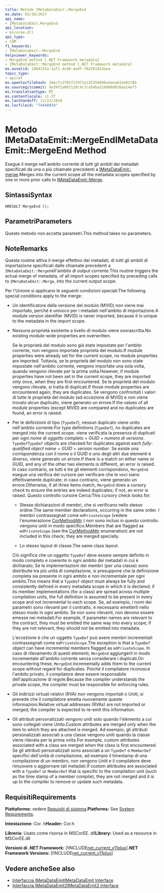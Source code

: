 ```yaml
---
title: Metodo IMetaDataEmit::MergeEnd
ms.date: 03/30/2017
api_name:
- IMetaDataEmit.MergeEnd
api_location:
- mscoree.dll
api_type:
- COM
f1_keywords:
- IMetaDataEmit::MergeEnd
helpviewer_keywords:
- MergeEnd method [.NET Framework metadata]
- IMetaDataEmit::MergeEnd method [.NET Framework metadata]
ms.assetid: 2d64315a-1af1-4c60-aedf-f8a781914aea
topic_type:
- apiref
ms.openlocfilehash: 34ecfc2f01f22971e135358806adeea632e02f8b
ms.sourcegitcommit: 9a39f2a06f110c9c7ca54ba216900d038aa14ef3
ms.translationtype: MT
ms.contentlocale: it-IT
ms.lasthandoff: 11/23/2019
ms.locfileid: "74448034"
---
```

# <a name="imetadataemitmergeend-method"></a><span data-ttu-id="6c646-102">Metodo IMetaDataEmit::MergeEnd</span><span class="sxs-lookup"><span data-stu-id="6c646-102">IMetaDataEmit::MergeEnd Method</span></span>

<span data-ttu-id="6c646-103">Esegue il merge nell'ambito corrente di tutti gli ambiti dei metadati specificati da una o più chiamate precedenti a [IMetaDataEmit:: merge](../../../../docs/framework/unmanaged-api/metadata/imetadataemit-merge-method.md).</span><span class="sxs-lookup"><span data-stu-id="6c646-103">Merges into the current scope all the metadata scopes specified by one or more prior calls to [IMetaDataEmit::Merge](../../../../docs/framework/unmanaged-api/metadata/imetadataemit-merge-method.md).</span></span>

## <a name="syntax"></a><span data-ttu-id="6c646-104">Sintassi</span><span class="sxs-lookup"><span data-stu-id="6c646-104">Syntax</span></span>

```cppcpp
HRESULT MergeEnd ();
```

## <a name="parameters"></a><span data-ttu-id="6c646-105">Parametri</span><span class="sxs-lookup"><span data-stu-id="6c646-105">Parameters</span></span>

<span data-ttu-id="6c646-106">Questo metodo non accetta parametri.</span><span class="sxs-lookup"><span data-stu-id="6c646-106">This method takes no parameters.</span></span>

## <a name="remarks"></a><span data-ttu-id="6c646-107">Note</span><span class="sxs-lookup"><span data-stu-id="6c646-107">Remarks</span></span>

<span data-ttu-id="6c646-108">Questa routine attiva il merge effettivo dei metadati, di tutti gli ambiti di importazione specificati dalle chiamate precedenti a `IMetaDataEmit::Merge`nell'ambito di output corrente.</span><span class="sxs-lookup"><span data-stu-id="6c646-108">This routine triggers the actual merge of metadata, of all import scopes specified by preceding calls to `IMetaDataEmit::Merge`, into the current output scope.</span></span>

<span data-ttu-id="6c646-109">Per l'Unione si applicano le seguenti condizioni speciali:</span><span class="sxs-lookup"><span data-stu-id="6c646-109">The following special conditions apply to the merge:</span></span>

- <span data-ttu-id="6c646-110">Un identificatore della versione del modulo (MVID) non viene mai importato, perché è univoco per i metadati nell'ambito di importazione.</span><span class="sxs-lookup"><span data-stu-id="6c646-110">A module version identifier (MVID) is never imported, because it is unique to the metadata in the import scope.</span></span>

- <span data-ttu-id="6c646-111">Nessuna proprietà esistente a livello di modulo viene sovrascritta.</span><span class="sxs-lookup"><span data-stu-id="6c646-111">No existing module-wide properties are overwritten.</span></span>

  <span data-ttu-id="6c646-112">Se le proprietà del modulo sono già state impostate per l'ambito corrente, non vengono importate proprietà del modulo.</span><span class="sxs-lookup"><span data-stu-id="6c646-112">If module properties were already set for the current scope, no module properties are imported.</span></span> <span data-ttu-id="6c646-113">Tuttavia, se le proprietà del modulo non sono state impostate nell'ambito corrente, vengono importate una sola volta, quando vengono rilevate per la prima volta.</span><span class="sxs-lookup"><span data-stu-id="6c646-113">However, if module properties have not been set in the current scope, they are imported only once, when they are first encountered.</span></span> <span data-ttu-id="6c646-114">Se le proprietà del modulo vengono rilevate, si tratta di duplicati.</span><span class="sxs-lookup"><span data-stu-id="6c646-114">If those module properties are encountered again, they are duplicates.</span></span> <span data-ttu-id="6c646-115">Se vengono confrontati i valori di tutte le proprietà del modulo (ad eccezione di MVID) e non viene trovato alcun duplicato, viene generato un errore.</span><span class="sxs-lookup"><span data-stu-id="6c646-115">If the values of all module properties (except MVID) are compared and no duplicates are found, an error is raised.</span></span>

- <span data-ttu-id="6c646-116">Per le definizioni di tipo (`TypeDef`), nessun duplicato viene unito nell'ambito corrente.</span><span class="sxs-lookup"><span data-stu-id="6c646-116">For type definitions (`TypeDef`), no duplicates are merged into the current scope.</span></span> <span data-ttu-id="6c646-117">viene verificata la presenza di duplicati per ogni *nome di oggetto* completo + *GUID* + *numero di versione*. `TypeDef`</span><span class="sxs-lookup"><span data-stu-id="6c646-117">`TypeDef` objects are checked for duplicates against each *fully-qualified object name* + *GUID* + *version number*.</span></span> <span data-ttu-id="6c646-118">Se esiste una corrispondenza con il nome o il GUID e uno degli altri due elementi è diverso, viene generato un errore.</span><span class="sxs-lookup"><span data-stu-id="6c646-118">If there is a match on either name or GUID, and any of the other two elements is different, an error is raised.</span></span> <span data-ttu-id="6c646-119">In caso contrario, se tutti e tre gli elementi corrispondono, `MergeEnd` esegue una verifica del cursore per verificare che le voci siano effettivamente duplicate; in caso contrario, viene generato un errore.</span><span class="sxs-lookup"><span data-stu-id="6c646-119">Otherwise, if all three items match, `MergeEnd` does a cursory check to ensure the entries are indeed duplicates; if not, an error is raised.</span></span> <span data-ttu-id="6c646-120">Questo controllo cursore Cerca:</span><span class="sxs-lookup"><span data-stu-id="6c646-120">This cursory check looks for:</span></span>

  - <span data-ttu-id="6c646-121">Stesse dichiarazioni di membri, che si verificano nello stesso ordine.</span><span class="sxs-lookup"><span data-stu-id="6c646-121">The same member declarations, occurring in the same order.</span></span> <span data-ttu-id="6c646-122">I membri contrassegnati come `mdPrivateScope` (vedere l'enumerazione [CorMethodAttr](../../../../docs/framework/unmanaged-api/metadata/cormethodattr-enumeration.md) ) non sono inclusi in questo controllo. vengono uniti in modo specifico.</span><span class="sxs-lookup"><span data-stu-id="6c646-122">Members that are flagged as `mdPrivateScope` (see the [CorMethodAttr](../../../../docs/framework/unmanaged-api/metadata/cormethodattr-enumeration.md) enumeration) are not included in this check; they are merged specially.</span></span>

  - <span data-ttu-id="6c646-123">Lo stesso layout di classe.</span><span class="sxs-lookup"><span data-stu-id="6c646-123">The same class layout.</span></span>

  <span data-ttu-id="6c646-124">Ciò significa che un oggetto `TypeDef` deve essere sempre definito in modo completo e coerente in ogni ambito dei metadati in cui è dichiarato; Se le implementazioni dei membri (per una classe) sono distribuite tra più unità di compilazione, si presuppone che la definizione completa sia presente in ogni ambito e non incrementale per ogni ambito.</span><span class="sxs-lookup"><span data-stu-id="6c646-124">This means that a `TypeDef` object must always be fully and consistently defined in every metadata scope in which it is declared; if its member implementations (for a class) are spread across multiple compilation units, the full definition is assumed to be present in every scope and not incremental to each scope.</span></span> <span data-ttu-id="6c646-125">Se, ad esempio, i nomi dei parametri sono rilevanti per il contratto, è necessario emetterli nello stesso modo in ogni ambito. Se non sono rilevanti, non devono essere emesse nei metadati.</span><span class="sxs-lookup"><span data-stu-id="6c646-125">For example, if parameter names are relevant to the contract, they must be emitted the same way into every scope; if they are not relevant, they should not be emitted into metadata.</span></span>

  <span data-ttu-id="6c646-126">L'eccezione è che un oggetto `TypeDef` può avere membri incrementali contrassegnati come `mdPrivateScope`.</span><span class="sxs-lookup"><span data-stu-id="6c646-126">The exception is that a `TypeDef` object can have incremental members flagged as `mdPrivateScope`.</span></span> <span data-ttu-id="6c646-127">In caso di rilevamento di questi elementi, `MergeEnd` aggiungerli in modo incrementale all'ambito corrente senza considerare i duplicati.</span><span class="sxs-lookup"><span data-stu-id="6c646-127">On encountering these, `MergeEnd` incrementally adds them to the current scope without regard for duplicates.</span></span> <span data-ttu-id="6c646-128">Poiché il compilatore riconosce l'ambito privato, il compilatore deve essere responsabile dell'applicazione di regole.</span><span class="sxs-lookup"><span data-stu-id="6c646-128">Because the compiler understands the private scope, the compiler must be responsible for enforcing rules.</span></span>

- <span data-ttu-id="6c646-129">Gli indirizzi virtuali relativi (RVA) non vengono importati o Uniti; si prevede che il compilatore emetta nuovamente queste informazioni.</span><span class="sxs-lookup"><span data-stu-id="6c646-129">Relative virtual addresses (RVAs) are not imported or merged; the compiler is expected to re-emit this information.</span></span>

- <span data-ttu-id="6c646-130">Gli attributi personalizzati vengono uniti solo quando l'elemento a cui sono collegati viene Unito.</span><span class="sxs-lookup"><span data-stu-id="6c646-130">Custom attributes are merged only when the item to which they are attached is merged.</span></span> <span data-ttu-id="6c646-131">Ad esempio, gli attributi personalizzati associati a una classe vengono uniti quando la classe viene rilevata per la prima volta.</span><span class="sxs-lookup"><span data-stu-id="6c646-131">For example, custom attributes associated with a class are merged when the class is first encountered.</span></span> <span data-ttu-id="6c646-132">Se gli attributi personalizzati sono associati a un `TypeDef` o `MemberDef` specifici dell'unità di compilazione, ad esempio il timestamp di una compilazione di un membro, non vengono Uniti e il compilatore deve rimuovere o aggiornare tali metadati.</span><span class="sxs-lookup"><span data-stu-id="6c646-132">If custom attributes are associated with a `TypeDef` or `MemberDef` that is specific to the compilation unit (such as the time stamp of a member compile), they are not merged and it is up to the compiler to remove or update such metadata.</span></span>

## <a name="requirements"></a><span data-ttu-id="6c646-133">Requisiti</span><span class="sxs-lookup"><span data-stu-id="6c646-133">Requirements</span></span>

<span data-ttu-id="6c646-134">**Piattaforme:** vedere [Requisiti di sistema](../../../../docs/framework/get-started/system-requirements.md).</span><span class="sxs-lookup"><span data-stu-id="6c646-134">**Platforms:** See [System Requirements](../../../../docs/framework/get-started/system-requirements.md).</span></span>

<span data-ttu-id="6c646-135">**Intestazione:** Cor. h</span><span class="sxs-lookup"><span data-stu-id="6c646-135">**Header:** Cor.h</span></span>

<span data-ttu-id="6c646-136">**Libreria:** Usato come risorsa in MSCorEE. dll</span><span class="sxs-lookup"><span data-stu-id="6c646-136">**Library:** Used as a resource in MSCorEE.dll</span></span>

<span data-ttu-id="6c646-137">**Versioni di .NET Framework:** [!INCLUDE[net_current_v11plus](../../../../includes/net-current-v11plus-md.md)]</span><span class="sxs-lookup"><span data-stu-id="6c646-137">**.NET Framework Versions:** [!INCLUDE[net_current_v11plus](../../../../includes/net-current-v11plus-md.md)]</span></span>

## <a name="see-also"></a><span data-ttu-id="6c646-138">Vedere anche</span><span class="sxs-lookup"><span data-stu-id="6c646-138">See also</span></span>

- [<span data-ttu-id="6c646-139">Interfaccia IMetaDataEmit</span><span class="sxs-lookup"><span data-stu-id="6c646-139">IMetaDataEmit Interface</span></span>](../../../../docs/framework/unmanaged-api/metadata/imetadataemit-interface.md)
- [<span data-ttu-id="6c646-140">Interfaccia IMetaDataEmit2</span><span class="sxs-lookup"><span data-stu-id="6c646-140">IMetaDataEmit2 Interface</span></span>](../../../../docs/framework/unmanaged-api/metadata/imetadataemit2-interface.md)
